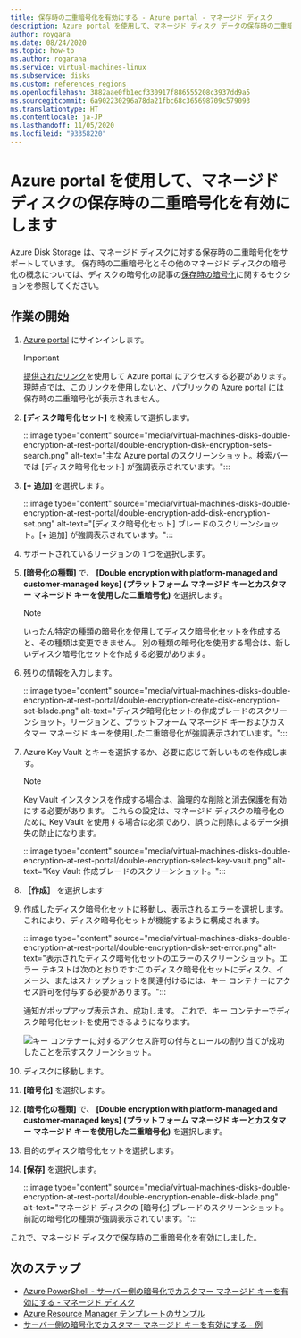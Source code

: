 ```yaml
---
title: 保存時の二重暗号化を有効にする - Azure portal - マネージド ディスク
description: Azure portal を使用して、マネージド ディスク データの保存時の二重暗号化を有効にします。
author: roygara
ms.date: 08/24/2020
ms.topic: how-to
ms.author: rogarana
ms.service: virtual-machines-linux
ms.subservice: disks
ms.custom: references_regions
ms.openlocfilehash: 3882aae0fb1ecf330917f886555208c3937dd9a5
ms.sourcegitcommit: 6a902230296a78da21fbc68c365698709c579093
ms.translationtype: HT
ms.contentlocale: ja-JP
ms.lasthandoff: 11/05/2020
ms.locfileid: "93358220"
---
```

# <a name="use-the-azure-portal-to-enable-double-encryption-at-rest-for-managed-disks"></a>Azure portal を使用して、マネージド ディスクの保存時の二重暗号化を有効にします

Azure Disk Storage は、マネージド ディスクに対する保存時の二重暗号化をサポートしています。 保存時の二重暗号化とその他のマネージド ディスクの暗号化の概念については、ディスクの暗号化の記事の[保存時の暗号化](disk-encryption.md#double-encryption-at-rest)に関するセクションを参照してください。

## <a name="getting-started"></a>作業の開始

1. [Azure portal](https://aka.ms/diskencryptionupdates) にサインインします。

    > [!IMPORTANT]
    > [提供されたリンク](https://aka.ms/diskencryptionupdates)を使用して Azure portal にアクセスする必要があります。 現時点では、このリンクを使用しないと、パブリックの Azure portal には保存時の二重暗号化が表示されません。

1. **[ディスク暗号化セット]** を検索して選択します。

    :::image type="content" source="media/virtual-machines-disks-double-encryption-at-rest-portal/double-encryption-disk-encryption-sets-search.png" alt-text="主な Azure portal のスクリーンショット。検索バーでは [ディスク暗号化セット] が強調表示されています。":::

1. **[+ 追加]** を選択します。

    :::image type="content" source="media/virtual-machines-disks-double-encryption-at-rest-portal/double-encryption-add-disk-encryption-set.png" alt-text="[ディスク暗号化セット] ブレードのスクリーンショット。[+ 追加] が強調表示されています。":::

1. サポートされているリージョンの 1 つを選択します。
1. **[暗号化の種類]** で、 **[Double encryption with platform-managed and customer-managed keys] (プラットフォーム マネージド キーとカスタマー マネージド キーを使用した二重暗号化)** を選択します。

    > [!NOTE]
    > いったん特定の種類の暗号化を使用してディスク暗号化セットを作成すると、その種類は変更できません。 別の種類の暗号化を使用する場合は、新しいディスク暗号化セットを作成する必要があります。

1. 残りの情報を入力します。

    :::image type="content" source="media/virtual-machines-disks-double-encryption-at-rest-portal/double-encryption-create-disk-encryption-set-blade.png" alt-text="ディスク暗号化セットの作成ブレードのスクリーンショット。リージョンと、プラットフォーム マネージド キーおよびカスタマー マネージド キーを使用した二重暗号化が強調表示されています。":::

1. Azure Key Vault とキーを選択するか、必要に応じて新しいものを作成します。

    > [!NOTE]
    > Key Vault インスタンスを作成する場合は、論理的な削除と消去保護を有効にする必要があります。 これらの設定は、マネージド ディスクの暗号化のために Key Vault を使用する場合は必須であり、誤った削除によるデータ損失の防止になります。

    :::image type="content" source="media/virtual-machines-disks-double-encryption-at-rest-portal/double-encryption-select-key-vault.png" alt-text="Key Vault 作成ブレードのスクリーンショット。":::

1. **［作成］** を選択します
1. 作成したディスク暗号化セットに移動し、表示されるエラーを選択します。 これにより、ディスク暗号化セットが機能するように構成されます。

    :::image type="content" source="media/virtual-machines-disks-double-encryption-at-rest-portal/double-encryption-disk-set-error.png" alt-text="表示されたディスク暗号化セットのエラーのスクリーンショット。エラー テキストは次のとおりです:このディスク暗号化セットにディスク、イメージ、またはスナップショットを関連付けるには、キー コンテナーにアクセス許可を付与する必要があります。":::

    通知がポップアップ表示され、成功します。 これで、キー コンテナーでディスク暗号化セットを使用できるようになります。
    
    ![キー コンテナーに対するアクセス許可の付与とロールの割り当てが成功したことを示すスクリーンショット。](media/virtual-machines-disks-double-encryption-at-rest-portal/disk-encryption-notification-success.png)

1. ディスクに移動します。
1. **[暗号化]** を選択します。
1. **[暗号化の種類]** で、 **[Double encryption with platform-managed and customer-managed keys] (プラットフォーム マネージド キーとカスタマー マネージド キーを使用した二重暗号化)** を選択します。
1. 目的のディスク暗号化セットを選択します。
1. **[保存]** を選択します。

    :::image type="content" source="media/virtual-machines-disks-double-encryption-at-rest-portal/double-encryption-enable-disk-blade.png" alt-text="マネージド ディスクの [暗号化] ブレードのスクリーンショット。前記の暗号化の種類が強調表示されています。":::

これで、マネージド ディスクで保存時の二重暗号化を有効にしました。


## <a name="next-steps"></a>次のステップ

- [Azure PowerShell - サーバー側の暗号化でカスタマー マネージド キーを有効にする - マネージド ディスク](./windows/disks-enable-customer-managed-keys-powershell.md)
- [Azure Resource Manager テンプレートのサンプル](https://github.com/Azure-Samples/managed-disks-powershell-getting-started/tree/master/DoubleEncryption)
- [サーバー側の暗号化でカスタマー マネージド キーを有効にする - 例](./linux/disks-enable-customer-managed-keys-cli.md#examples)